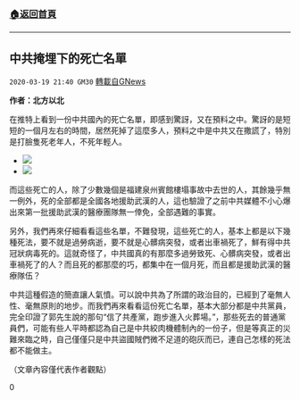 ###  [:house:返回首頁](https://github.com/ourhimalayas/txt)
---

## 中共掩埋下的死亡名單
`2020-03-19 21:40 GM30` [轉載自GNews](https://gnews.org/zh-hant/144989/)

**作者：北方以北**

在推特上看到一份中共國內的死亡名單，即感到驚訝，又在預料之中。驚訝的是短短的一個月左右的時間，居然死掉了這麼多人，預料之中是中共又在撒謊了，特別是打臉隻死老年人，不死年輕人。

- ![](https://s3-ap-northeast-1.amazonaws.com/news.guo.offload.media/wp-content/uploads/2020/03/19013013/2-4-5.jpg)
- ![](https://s3-ap-northeast-1.amazonaws.com/news.guo.offload.media/wp-content/uploads/2020/03/19013033/1-1-16.jpg)


而這些死亡的人，除了少數幾個是福建泉州賓館樓塌事故中去世的人，其餘幾乎無一例外，死的全部都是全國各地援助武漢的人，這也驗證了之前中共媒體不小心爆出來第一批援助武漢的醫療團隊無一倖免，全部遇難的事實。

另外，我們再來仔細看看這些名單，不難發現，這些死亡的人，基本上都是以下幾種死法，要不就是過勞病逝，要不就是心髒病突發，或者出車禍死了，鮮有得中共冠狀病毒死的。這就奇怪了，中共國真的有那麼多過勞致死、心髒病突發，或者出車禍死了的人？而且死的都那麼的巧，都集中在一個月死，而且都是援助武漢的醫療隊伍？

中共這種假造的簡直讓人氣憤。可以說中共為了所謂的政治目的，已經到了毫無人性、毫無原則的地步。而我們再來看看這份死亡名單，基本大部分都是中共黨員，完全印證了郭先生說的那句“信了共產黨，跑步進入火葬場。”，那些死去的普通黨員們，可能有些人平時都認為自己是中共絞肉機體制內的一份子，但是等真正的災難來臨之時，自己僅僅只是中共盜國賊們微不足道的砲灰而已，連自己怎樣的死法都不能做主。

（文章內容僅代表作者觀點）

0
